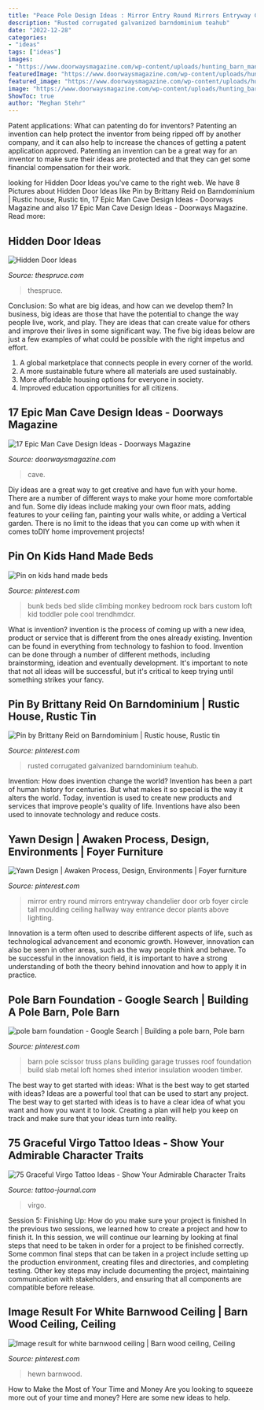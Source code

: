 ```yaml
---
title: "Peace Pole Design Ideas : Mirror Entry Round Mirrors Entryway Chandelier Door Orb Foyer Circle Tall Moulding Ceiling Hallway Way Entrance Decor Plants Above Lighting"
description: "Rusted corrugated galvanized barndominium teahub"
date: "2022-12-28"
categories:
- "ideas"
tags: ["ideas"]
images:
- "https://www.doorwaysmagazine.com/wp-content/uploads/hunting_barn_man_cave.jpg"
featuredImage: "https://www.doorwaysmagazine.com/wp-content/uploads/hunting_barn_man_cave.jpg"
featured_image: "https://www.doorwaysmagazine.com/wp-content/uploads/hunting_barn_man_cave.jpg"
image: "https://www.doorwaysmagazine.com/wp-content/uploads/hunting_barn_man_cave.jpg"
ShowToc: true
author: "Meghan Stehr"
---
```



Patent applications: What can patenting do for inventors?
Patenting an invention can help protect the inventor from being ripped off by another company, and it can also help to increase the chances of getting a patent application approved. Patenting an invention can be a great way for an inventor to make sure their ideas are protected and that they can get some financial compensation for their work.

	

		
looking for Hidden Door Ideas you've came to the right web. We have 8 Pictures about Hidden Door Ideas like Pin by Brittany Reid on Barndominium | Rustic house, Rustic tin, 17 Epic Man Cave Design Ideas - Doorways Magazine and also 17 Epic Man Cave Design Ideas - Doorways Magazine. Read more:
		
    
## Hidden Door Ideas

<img loading=lazy src="https://www.thespruce.com/thmb/toHwwSWFGsZoFVos0q9j_aFf-Ro=/1536x0/filters:no_upscale():max_bytes(150000):strip_icc()/IMG_0362-90c5de03c2484218847cf2d5b0e1d219.jpg" onerror="this.onerror=null;this.src='https://tse3.mm.bing.net/th?id=OIP.AcUkfu1qp-eUDteODDp9TQHaJ4&amp;pid=15.1';" alt="Hidden Door Ideas">

_Source: thespruce.com_

>thespruce. 

	

Conclusion: So what are big ideas, and how can we develop them?
In business, big ideas are those that have the potential to change the way people live, work, and play. They are ideas that can create value for others and improve their lives in some significant way. The five big ideas below are just a few examples of what could be possible with the right impetus and effort.
1. A global marketplace that connects people in every corner of the world.
2. A more sustainable future where all materials are used sustainably.
3. More affordable housing options for everyone in society. 
4. Improved education opportunities for all citizens. 

    
## 17 Epic Man Cave Design Ideas - Doorways Magazine

<img loading=lazy src="https://www.doorwaysmagazine.com/wp-content/uploads/hunting_barn_man_cave.jpg" onerror="this.onerror=null;this.src='https://tse4.mm.bing.net/th?id=OIP.X_5ah5AaTJtlMpWw-PJD5QHaE7&amp;pid=15.1';" alt="17 Epic Man Cave Design Ideas - Doorways Magazine">

_Source: doorwaysmagazine.com_

>cave. 

	

Diy ideas are a great way to get creative and have fun with your home. There are a number of different ways to make your home more comfortable and fun. Some diy ideas include making your own floor mats, adding features to your ceiling fan, painting your walls white, or adding a Vertical garden. There is no limit to the ideas that you can come up with when it comes toDIY home improvement projects!

    
## Pin On Kids Hand Made Beds

<img loading=lazy src="https://i.pinimg.com/736x/0b/36/43/0b364368418a956f1c2f07705576f365--monkey-bedroom-bunk-bed-with-slide.jpg" onerror="this.onerror=null;this.src='https://tse3.mm.bing.net/th?id=OIP.0FpqvJLBEQl61bUuu7cOygHaNK&amp;pid=15.1';" alt="Pin on kids hand made beds">

_Source: pinterest.com_

>bunk beds bed slide climbing monkey bedroom rock bars custom loft kid toddler pole cool trendhmdcr. 

	

What is invention?
invention is the process of coming up with a new idea, product or service that is different from the ones already existing. Invention can be found in everything from technology to fashion to food. 
Invention can be done through a number of different methods, including brainstorming, ideation and eventually development. It's important to note that not all ideas will be successful, but it's critical to keep trying until something strikes your fancy.

    
## Pin By Brittany Reid On Barndominium | Rustic House, Rustic Tin

<img loading=lazy src="https://i.pinimg.com/736x/5e/43/9c/5e439cd861a0e7cf71dc2061ecbded9c.jpg" onerror="this.onerror=null;this.src='https://tse1.mm.bing.net/th?id=OIP.kYvYacbE07Ae5uSnrRqjKQHaLN&amp;pid=15.1';" alt="Pin by Brittany Reid on Barndominium | Rustic house, Rustic tin">

_Source: pinterest.com_

>rusted corrugated galvanized barndominium teahub. 

	

Invention: How does invention change the world?
Invention has been a part of human history for centuries. But what makes it so special is the way it alters the world. Today, invention is used to create new products and services that improve people's quality of life. Inventions have also been used to innovate technology and reduce costs.

    
## Yawn Design | Awaken Process, Design, Environments | Foyer Furniture

<img loading=lazy src="https://i.pinimg.com/736x/c4/4c/fc/c44cfc31ed57654d3bcb424addbdb249--large-round-mirror-round-mirrors.jpg" onerror="this.onerror=null;this.src='https://tse3.mm.bing.net/th?id=OIP.aTq5Jxzqxr_o0E1WJcmiFAHaLM&amp;pid=15.1';" alt="Yawn Design | Awaken Process, Design, Environments | Foyer furniture">

_Source: pinterest.com_

>mirror entry round mirrors entryway chandelier door orb foyer circle tall moulding ceiling hallway way entrance decor plants above lighting. 

	

Innovation is a term often used to describe different aspects of life, such as technological advancement and economic growth. However, innovation can also be seen in other areas, such as the way people think and behave. To be successful in the innovation field, it is important to have a strong understanding of both the theory behind innovation and how to apply it in practice.

    
## Pole Barn Foundation - Google Search | Building A Pole Barn, Pole Barn

<img loading=lazy src="https://i.pinimg.com/736x/d0/a0/39/d0a039dcfabdcac7615684aefc4f64d4--roof-trusses-barn-garage.jpg" onerror="this.onerror=null;this.src='https://tse4.mm.bing.net/th?id=OIP.g2VQ4bbp87ecFWj4mzhawwHaE8&amp;pid=15.1';" alt="pole barn foundation - Google Search | Building a pole barn, Pole barn">

_Source: pinterest.com_

>barn pole scissor truss plans building garage trusses roof foundation build slab metal loft homes shed interior insulation wooden timber. 

	

The best way to get started with ideas: What is the best way to get started with ideas?
Ideas are a powerful tool that can be used to start any project. The best way to get started with ideas is to have a clear idea of what you want and how you want it to look. Creating a plan will help you keep on track and make sure that your ideas turn into reality.

    
## 75 Graceful Virgo Tattoo Ideas - Show Your Admirable Character Traits

<img loading=lazy src="https://tattoo-journal.com/wp-content/uploads/2016/08/Virgo-Tattoo_-45.jpg" onerror="this.onerror=null;this.src='https://tse2.mm.bing.net/th?id=OIP.wLnmoOre9sKrUPLId1oLrgHaHa&amp;pid=15.1';" alt="75 Graceful Virgo Tattoo Ideas - Show Your Admirable Character Traits">

_Source: tattoo-journal.com_

>virgo. 

	

Session 5: Finishing Up: How do you make sure your project is finished
In the previous two sessions, we learned how to create a project and how to finish it. In this session, we will continue our learning by looking at final steps that need to be taken in order for a project to be finished correctly.
Some common final steps that can be taken in a project include setting up the production environment, creating files and directories, and completing testing. Other key steps may include documenting the project, maintaining communication with stakeholders, and ensuring that all components are compatible before release.

    
## Image Result For White Barnwood Ceiling | Barn Wood Ceiling, Ceiling

<img loading=lazy src="https://i.pinimg.com/736x/8e/e7/4c/8ee74c90897bedfb49c4c97a14719419.jpg" onerror="this.onerror=null;this.src='https://tse4.mm.bing.net/th?id=OIP.Zwxi2Qa6bkKXbTQiU54QfgHaJ3&amp;pid=15.1';" alt="Image result for white barnwood ceiling | Barn wood ceiling, Ceiling">

_Source: pinterest.com_

>hewn barnwood. 

	

How to Make the Most of Your Time and Money
Are you looking to squeeze more out of your time and money? Here are some new ideas to help.

